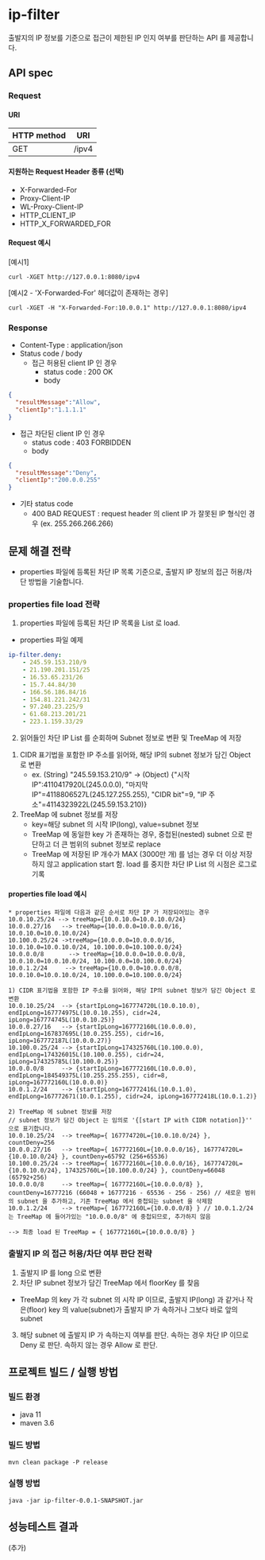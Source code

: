 # ip-filter
출발지의 IP 정보를 기준으로 접근이 제한된 IP 인지 여부를 판단하는 API 를 제공합니다.

## API spec

### Request
#### URI

| HTTP method | URI |
| --- | --- |
| GET | /ipv4 |

#### 지원하는 Request Header 종류 (선택)

* X-Forwarded-For
* Proxy-Client-IP
* WL-Proxy-Client-IP
* HTTP_CLIENT_IP
* HTTP_X_FORWARDED_FOR

#### Request 예시
[예시1]
```shell script
curl -XGET http://127.0.0.1:8080/ipv4
```

[예시2 - 'X-Forwarded-For' 헤더값이 존재하는 경우]
```shell script
curl -XGET -H "X-Forwarded-For:10.0.0.1" http://127.0.0.1:8080/ipv4
```

### Response
* Content-Type : application/json
* Status code / body
  * 접근 허용된 client IP 인 경우
     * status code : 200 OK
     * body
```json
{
  "resultMessage":"Allow",
  "clientIp":"1.1.1.1"
}
```
  * 접근 차단된 client IP 인 경우
    * status code : 403 FORBIDDEN
    * body
```json
{
  "resultMessage":"Deny",
  "clientIp":"200.0.0.255"
}
```
  * 기타 status code
    * 400 BAD REQUEST : request header 의 client IP 가 잘못된 IP 형식인 경우 (ex. 255.266.266.266)

## 문제 해결 전략
* properties 파일에 등록된 차단 IP 목록 기준으로, 출발지 IP 정보의 접근 허용/차단 방법을 기술합니다.

### properties file load 전략
1. properties 파일에 등록된 차단 IP 목록을 List 로 load.
  - properties 파일 예제
```yml
ip-filter.deny: 
    - 245.59.153.210/9
    - 21.190.201.151/25
    - 16.53.65.231/26
    - 15.7.44.84/30
    - 166.56.186.84/16
    - 154.81.221.242/31
    - 97.240.23.225/9
    - 61.68.213.201/21
    - 223.1.159.33/29
```
2. 읽어들인 차단 IP List 를 순회하며 Subnet 정보로 변환 및 TreeMap 에 저장
  1) CIDR 표기법을 포함한 IP 주소를 읽어와, 해당 IP의 subnet 정보가 담긴 Object 로 변환
     - ex. (String) "245.59.153.210/9" -> (Object) {"시작 IP":4110417920L(245.0.0.0), "마지막 IP"=4118806527L(245.127.255.255), "CIDR bit"=9, "IP 주소"=4114323922L(245.59.153.210)}
  2) TreeMap 에 subnet 정보를 저장
     - key=해당 subnet 의 시작 IP(long), value=subnet 정보
     - TreeMap 에 동일한 key 가 존재하는 경우, 중첩된(nested) subnet 으로 판단하고 더 큰 범위의 subnet 정보로 replace
     - TreeMap 에 저장된 IP 개수가 MAX (3000만 개) 를 넘는 경우 더 이상 저장하지 않고 application start 함. load 를 중지한 차단 IP List 의 시점은 로그로 기록
#### properties file load 예시
```text
* properties 파일에 다음과 같은 순서로 차단 IP 가 저장되어있는 경우
10.0.10.25/24 --> treeMap={10.0.10.0=10.0.10.0/24}
10.0.0.27/16   --> treeMap={10.0.0.0=10.0.0.0/16, 10.0.10.0=10.0.10.0/24}
10.100.0.25/24 ->treeMap={10.0.0.0=10.0.0.0/16, 10.0.10.0=10.0.10.0/24, 10.100.0.0=10.100.0.0/24}
10.0.0.0/8       --> treeMap={10.0.0.0=10.0.0.0/8, 10.0.10.0=10.0.10.0/24, 10.100.0.0=10.100.0.0/24}
10.0.1.2/24     --> treeMap={10.0.0.0=10.0.0.0/8, 10.0.10.0=10.0.10.0/24, 10.100.0.0=10.100.0.0/24}

1) CIDR 표기법을 포함한 IP 주소를 읽어와, 해당 IP의 subnet 정보가 담긴 Object 로 변환
10.0.10.25/24  --> {startIpLong=167774720L(10.0.10.0), endIpLong=167774975L(10.0.10.255), cidr=24, ipLong=167774745L(10.0.10.25)}
10.0.0.27/16   --> {startIpLong=167772160L(10.0.0.0), endIpLong=167837695L(10.0.255.255), cidr=16, ipLong=167772187L(10.0.0.27)}
10.100.0.25/24 --> {startIpLong=174325760L(10.100.0.0), endIpLong=174326015L(10.100.0.255), cidr=24, ipLong=174325785L(10.100.0.25)}
10.0.0.0/8     --> {startIpLong=167772160L(10.0.0.0), endIpLong=184549375L(10.255.255.255), cidr=8, ipLong=167772160L(10.0.0.0)}
10.0.1.2/24    --> {startIpLong=167772416L(10.0.1.0), endIpLong=167772671(10.0.1.255), cidr=24, ipLong=167772418L(10.0.1.2)}

2) TreeMap 에 subnet 정보를 저장
// subnet 정보가 담긴 Object 는 임의로 '{[start IP with CIDR notation]}'' 으로 표기합니다.
10.0.10.25/24  --> treeMap={ 167774720L={10.0.10.0/24} }, countDeny=256
10.0.0.27/16   --> treeMap={ 167772160L={10.0.0.0/16}, 167774720L={10.0.10.0/24} }, countDeny=65792 (256+65536)
10.100.0.25/24 --> treeMap={ 167772160L={10.0.0.0/16}, 167774720L={10.0.10.0/24}, 174325760L={10.100.0.0/24} }, countDeny=66048 (65792+256)
10.0.0.0/8     --> treeMap={ 167772160L={10.0.0.0/8} }, countDeny=16777216 (66048 + 16777216 - 65536 - 256 - 256) // 새로운 범위의 subnet 을 추가하고, 기존 TreeMap 에서 중첩되는 subnet 을 삭제함
10.0.1.2/24    --> treeMap={ 167772160L={10.0.0.0/8} } // 10.0.1.2/24 는 TreeMap 에 들어가있는 "10.0.0.0/8" 에 중첩되므로, 추가하지 않음

--> 최종 load 된 TreeMap = { 167772160L={10.0.0.0/8} }
```

### 출발지 IP 의 접근 허용/차단 여부 판단 전략
1. 출발지 IP 를 long 으로 변환
2. 차단 IP subnet 정보가 담긴 TreeMap 에서 floorKey 를 찾음
  - TreeMap 의 key 가 각 subnet 의 시작 IP 이므로, 출발지 IP(long) 과 같거나 작은(floor) key 의 value(subnet)가 출발지 IP 가 속하거나 그보다 바로 앞의 subnet 
3. 해당 subnet 에 출발지 IP 가 속하는지 여부를 판단. 속하는 경우 차단 IP 이므로 Deny 로 판단. 속하지 않는 경우 Allow 로 판단. 


## 프로젝트 빌드 / 실행 방법
### 빌드 환경
* java 11
* maven 3.6
### 빌드 방법
```text
mvn clean package -P release
```

### 실행 방법
```text
java -jar ip-filter-0.0.1-SNAPSHOT.jar
```

## 성능테스트 결과
(추가)

